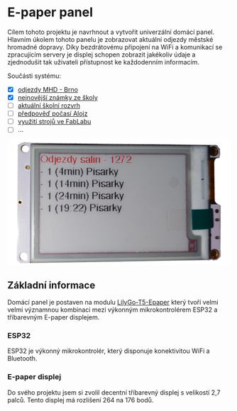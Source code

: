 # E-paper panel

Cílem tohoto projektu je navrhnout a vytvořit univerzální domácí panel. Hlavním úkolem tohoto panelu je zobrazovat aktuální odjezdy městské hromadné dopravy. Díky bezdrátovému připojení na WiFi a komunikací se zpracujícím servery je displej schopen zobrazit jakékoliv údaje a zjednodušit tak uživateli přístupnost ke každodenním informacím.

Součásti systému:

- [x] [odjezdy MHD - Brno](aplikace/mhd.md)
- [x] [nejnovější známky ze školy](aplikace/sol-znamky.md)
- [ ] [aktuální školní rozvrh](aplikace/sol-rozvrh.md)
- [ ] [předpověď počasí Alojz](aplikace/alojz.md)
- [ ] [využití strojů ve FabLabu](aplikace/fablab.md)
- [ ] …

![demo](media/panel/ttgo-front.png)
## Základní informace

Domácí panel je postaven na modulu [LilyGo-T5-Epaper](https://github.com/Xinyuan-LilyGO/LilyGo-T5-Epaper-Series) který tvoří velmi velmi významnou kombinaci mezi výkonným mikrokontrolérem ESP32 a tříbarevným E-paper displejem.

### ESP32

ESP32 je výkonný mikrokontrolér, který disponuje konektivitou WiFi a Bluetooth.

### E-paper displej

Do svého projektu jsem si zvolil decentní tříbarevný displej s velikostí 2,7 palců. Tento displej má rozlišení 264 na 176 bodů.